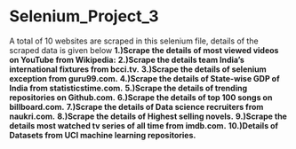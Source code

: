 # Selenium_Project_3
A total of 10 websites are scraped in this selenium file, details of the scraped data is given below
**1.)Scrape the details of most viewed videos on YouTube from Wikipedia:**
**2.)Scrape the details team India’s international fixtures from bcci.tv.**
**3.)Scrape the details of selenium exception from guru99.com.**
**4.)Scrape the details of State-wise GDP of India from statisticstime.com.**
**5.)Scrape the details of trending repositories on Github.com.**
**6.)Scrape the details of top 100 songs on billboard.com.**
**7.)Scrape the details of Data science recruiters from naukri.com.**
**8.)Scrape the details of Highest selling novels.**
**9.)Scrape the details most watched tv series of all time from imdb.com.**
**10.)Details of Datasets from UCI machine learning repositories.**
